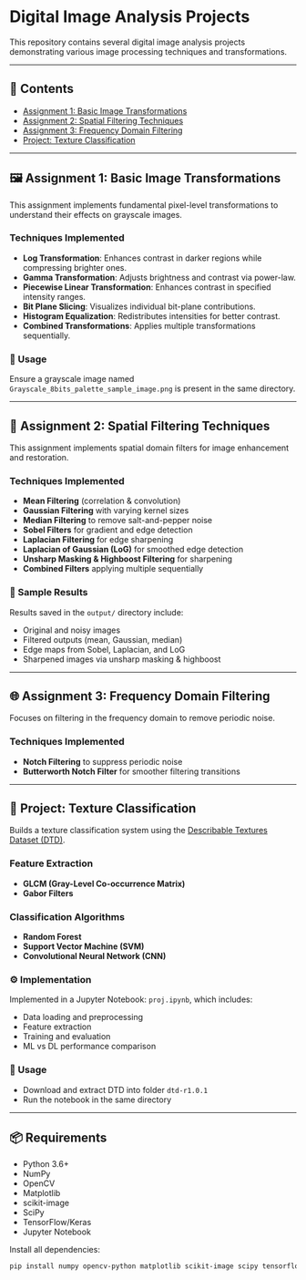 # Digital Image Analysis Projects

This repository contains several digital image analysis projects demonstrating various image processing techniques and transformations.

---

## 📁 Contents

- [Assignment 1: Basic Image Transformations](./assign_1.py)  
- [Assignment 2: Spatial Filtering Techniques](./assign_2/assign_2.py)  
- [Assignment 3: Frequency Domain Filtering](./assign_3/assign_3.py)  
- [Project: Texture Classification](./project/proj.ipynb)


---

## 🖼 Assignment 1: Basic Image Transformations

This assignment implements fundamental pixel-level transformations to understand their effects on grayscale images.

### Techniques Implemented
- **Log Transformation**: Enhances contrast in darker regions while compressing brighter ones.
- **Gamma Transformation**: Adjusts brightness and contrast via power-law.
- **Piecewise Linear Transformation**: Enhances contrast in specified intensity ranges.
- **Bit Plane Slicing**: Visualizes individual bit-plane contributions.
- **Histogram Equalization**: Redistributes intensities for better contrast.
- **Combined Transformations**: Applies multiple transformations sequentially.

### 📌 Usage
Ensure a grayscale image named `Grayscale_8bits_palette_sample_image.png` is present in the same directory.

---

## 🧮 Assignment 2: Spatial Filtering Techniques

This assignment implements spatial domain filters for image enhancement and restoration.

### Techniques Implemented
- **Mean Filtering** (correlation & convolution)
- **Gaussian Filtering** with varying kernel sizes
- **Median Filtering** to remove salt-and-pepper noise
- **Sobel Filters** for gradient and edge detection
- **Laplacian Filtering** for edge sharpening
- **Laplacian of Gaussian (LoG)** for smoothed edge detection
- **Unsharp Masking & Highboost Filtering** for sharpening
- **Combined Filters** applying multiple sequentially

### 📂 Sample Results
Results saved in the `output/` directory include:
- Original and noisy images
- Filtered outputs (mean, Gaussian, median)
- Edge maps from Sobel, Laplacian, and LoG
- Sharpened images via unsharp masking & highboost

---

## 🌐 Assignment 3: Frequency Domain Filtering

Focuses on filtering in the frequency domain to remove periodic noise.

### Techniques Implemented
- **Notch Filtering** to suppress periodic noise
- **Butterworth Notch Filter** for smoother filtering transitions

---

## 🧵 Project: Texture Classification

Builds a texture classification system using the [Describable Textures Dataset (DTD)](https://www.robots.ox.ac.uk/~vgg/data/dtd/).

### Feature Extraction
- **GLCM (Gray-Level Co-occurrence Matrix)**
- **Gabor Filters**

### Classification Algorithms
- **Random Forest**
- **Support Vector Machine (SVM)**
- **Convolutional Neural Network (CNN)**

### ⚙️ Implementation
Implemented in a Jupyter Notebook: `proj.ipynb`, which includes:
- Data loading and preprocessing
- Feature extraction
- Training and evaluation
- ML vs DL performance comparison

### 📌 Usage
- Download and extract DTD into folder `dtd-r1.0.1`
- Run the notebook in the same directory

---

## 📦 Requirements

- Python 3.6+
- NumPy
- OpenCV
- Matplotlib
- scikit-image
- SciPy
- TensorFlow/Keras
- Jupyter Notebook

Install all dependencies:
```bash
pip install numpy opencv-python matplotlib scikit-image scipy tensorflow jupyter
```